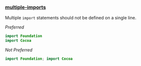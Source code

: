 ### [multiple-imports](https://github.com/sleekbyte/tailor/issues/66)
Multiple `import` statements should not be defined on a single line.

*Preferred*
```swift
import Foundation
import Cocoa
```

*Not Preferred*
```swift
import Foundation; import Cocoa
```
